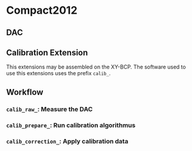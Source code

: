 # Compact2012

## DAC

## Calibration Extension

This extensions may be assembled on the XY-BCP.
The software used to use this extensions uses the prefix `calib_`.

## Workflow

### `calib_raw_`: Measure the DAC

### `calib_prepare_`: Run calibration algorithmus

### `calib_correction_`: Apply calibration data

